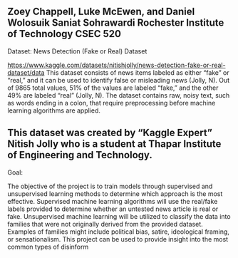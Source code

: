 Zoey Chappell, Luke McEwen, and Daniel Wolosuik
Saniat Sohrawardi
Rochester Institute of Technology
CSEC 520
----------------------------
Dataset: News Detection (Fake or Real) Dataset

https://www.kaggle.com/datasets/nitishjolly/news-detection-fake-or-real-dataset/data
This dataset consists of news items labeled as either “fake” or “real,” and it can be used to identify false or misleading news (Jolly, N). Out of 9865 total values,  51% of the values are labeled “fake,”  and the other 49% are labeled “real” (Jolly, N). The dataset contains raw, noisy text, such as words ending in a colon, that require preprocessing before machine learning algorithms are applied. 

This dataset was created by “Kaggle Expert” Nitish Jolly who is a student at Thapar Institute of Engineering and Technology. 
----------------------------
Goal: 

The objective of the project is to train models through supervised and unsupervised learning methods to determine which approach is the most effective. Supervised machine learning algorithms will use the real/fake labels provided to determine whether an untested news article is real or fake. Unsupervised machine learning will be utilized to classify the data into families that were not originally derived from the provided dataset. Examples of families might include political bias, satire, ideological framing, or sensationalism. This project can be used to provide insight into the most common types of disinform
